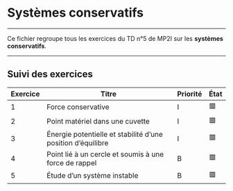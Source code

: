# Systèmes conservatifs

---

Ce fichier regroupe tous les exercices du TD n°5 de MP2I sur les **systèmes conservatifs**.

---

## Suivi des exercices

| Exercice | Titre                                                                | Priorité | État |
|----------|----------------------------------------------------------------------|----------|------|
| 1        | Force conservative                                                  | I        | 🟥   |
| 2        | Point matériel dans une cuvette                                     | I        | 🟥   |
| 3        | Énergie potentielle et stabilité d’une position d’équilibre         | I        | 🟥   |
| 4        | Point lié à un cercle et soumis à une force de rappel               | B        | 🟥   |
| 5        | Étude d’un système instable                                         | B        | 🟥   |
